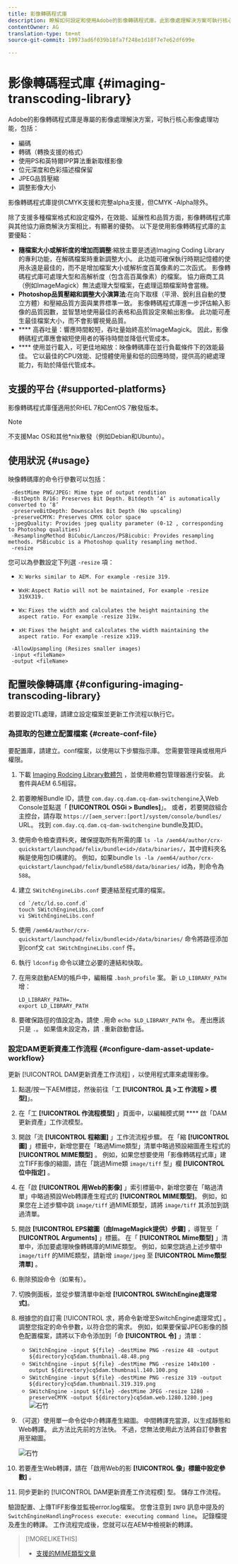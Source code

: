 ```yaml
---
title: 影像轉碼程式庫
description: 瞭解如何設定和使用Adobe的影像轉碼程式庫。此影像處理解決方案可執行核心影像處理功能，包括編碼、轉碼、影像重新取樣和影像大小調整。
contentOwner: AG
translation-type: tm+mt
source-git-commit: 19973ad6f039b18fa7f248e1d18f7e7e62df699e

---
```



# 影像轉碼程式庫 {#imaging-transcoding-library}

Adobe的影像轉碼程式庫是專屬的影像處理解決方案，可執行核心影像處理功能，包括：

* 編碼
* 轉碼（轉換支援的格式）
* 使用PS和英特爾IPP算法重新取樣影像
* 位元深度和色彩描述檔保留
* JPEG品質壓縮
* 調整影像大小

影像轉碼程式庫提供CMYK支援和完整alpha支援，但CMYK -Alpha除外。

除了支援多種檔案格式和設定檔外，在效能、延展性和品質方面，影像轉碼程式庫與其他協力廠商解決方案相比，有顯著的優勢。 以下是使用影像轉碼程式庫的主要優點：

* **隨檔案大小或解析度的增加而調整**:縮放主要是透過Imaging Coding Library的專利功能，在解碼檔案時重新調整大小。 此功能可確保執行時期記憶體的使用永遠是最佳的，而不是增加檔案大小或解析度百萬像素的二次函式。 影像轉碼程式庫可處理大型和高解析度（包含高百萬像素）的檔案。 協力廠商工具（例如ImageMagick）無法處理大型檔案，在處理這類檔案時會當機。
* **Photoshop品質壓縮和調整大小演算法**:在向下取樣（平滑、銳利且自動的雙立方體）和壓縮品質方面與業界標準一致。 影像轉碼程式庫進一步評估輸入影像的品質因數，並智慧地使用最佳的表格和品質設定來輸出影像。 此功能可產生最佳檔案大小，而不會影響視覺品質。
* **** 高吞吐量：響應時間較短，吞吐量始終高於ImageMagick。 因此，影像轉碼程式庫應會縮短使用者的等待時間並降低代管成本。
* **** 使用並行載入，可更佳地縮放：映像轉碼庫在並行負載條件下的效能最佳。 它以最佳的CPU效能、記憶體使用量和低的回應時間，提供高的總處理能力，有助於降低代管成本。

## 支援的平台 {#supported-platforms}

影像轉碼程式庫僅適用於RHEL 7和CentOS 7散發版本。

>[!NOTE]
>
>不支援Mac OS和其他*nix散發（例如Debian和Ubuntu）。

## 使用狀況 {#usage}

映像轉碼庫的命令行參數可以包括：

```shell
 -destMime PNG/JPEG: Mime type of output rendition
 -BitDepth 8/16: Preserves Bit Depth. Bitdepth ‘4’ is automatically converted to ‘8’
 -preserveBitDepth: Downscales Bit Depth (No upscaling)
 -preserveCMYK: Preserves CMYK color space
 -jpegQuality: Provides jpeg quality parameter (0-12 , corresponding to Photoshop qualities)
 -ResamplingMethod BiCubic/Lanczos/PSBicubic: Provides resampling methods. PSBicubic is a Photoshop quality resampling method.
 -resize
```

您可以為參數設定下列選 `-resize` 項：

* `X`: `Works similar to AEM. For example -resize 319.`

* `WxH`: `Aspect Ratio will not be maintained, For example -resize 319X319.`

* `Wx`: `Fixes the width and calculates the height maintaining the aspect ratio. For example -resize 319x.`

* `xH`: `Fixes the height and calculates the width maintaining the aspect ratio. For example -resize x319.`

```shell
 -AllowUpsampling (Resizes smaller images)
 -input <fileName>
 -output <fileName>
```

## 配置映像轉碼庫 {#configuring-imaging-transcoding-library}

若要設定ITL處理，請建立設定檔案並更新工作流程以執行它。

### 為提取的包建立配置檔案 {#create-conf-file}

要配置庫，請建立。conf檔案，以使用以下步驟指示庫。 您需要管理員或根用戶權限。

1. 下載 [Imaging Rodcing Library軟體包](https://www.adobeaemcloud.com/content/marketplace/marketplaceProxy.html?packagePath=/content/companies/public/adobe/packages/aem630/product/assets/aem-assets-imaging-transcoding-library-pkg) ，並使用軟體包管理器進行安裝。 此套件與AEM 6.5相容。

1. 若要瞭解Bundle ID，請登 `com.day.cq.dam.cq-dam-switchengine`入Web Console並點選「 **[!UICONTROL OSGi > Bundles]**」。 或者，若要開啟組合主控台，請存取 `https://[aem_server:[port]/system/console/bundles/` URL。 找到 `com.day.cq.dam.cq-dam-switchengine` bundle及其ID。

1. 使用命令檢查資料夾，確保提取所有所需的庫 `ls -la /aem64/author/crx-quickstart/launchpad/felix/bundle<id>/data/binaries/`，其中資料夾名稱是使用包ID構建的。 例如，如果bundle `ls -la /aem64/author/crx-quickstart/launchpad/felix/bundle588/data/binaries/` id為，則命令為 `588`。

1. 建立 `SWitchEngineLibs.conf` 要連結至程式庫的檔案。

   ```shell
   cd `/etc/ld.so.conf.d`
   touch SWitchEngineLibs.conf
   vi SWitchEngineLibs.conf
   ```

1. 使用 `/aem64/author/crx-quickstart/launchpad/felix/bundle<id>/data/binaries/` 命令將路徑添加到conf文 `cat SWitchEngineLibs.conf` 件。

1. 執行 `ldconfig` 命令以建立必要的連結和快取。

1. 在用來啟動AEM的帳戶中，編輯檔 `.bash_profile` 案。 新 `LD_LIBRARY_PATH` 增：

   ```shell
   LD_LIBRARY_PATH=.
   export LD_LIBRARY_PATH
   ```

1. 要確保路徑的值設定為，請使 `.`用命 `echo $LD_LIBRARY_PATH` 令。 產出應該只是 `.`。 如果值未設定為，請 `.`重新啟動會話。

### 設定DAM更新資產工作流程 {#configure-dam-asset-update-workflow}

更新 [!UICONTROL DAM更新資產工作流程] ，以使用程式庫來處理影像。

1. 點選/按一下AEM標誌，然後前往「工 **[!UICONTROL 具 >工 作流程 > 模型]**」。

1. 在「工 **[!UICONTROL 作流程模型]** 」頁面中，以編輯模式開 **** 啟「DAM更新資產」工作流模型。

1. 開啟「流 **[!UICONTROL 程縮圖]** 」工作流流程步驟。 在「縮 **[!UICONTROL 圖]** 」標籤中，新增您要在「略過Mime類型」清單中略過預設縮圖產生程式的 **[!UICONTROL MIME類型]** 。
例如，如果您想要使用「影像轉碼程式庫」建立TIFF影像的縮圖，請在「跳過Mime類 `image/tiff` 型」欄 **[!UICONTROL 位中指定]** 。

1. 在「啟 **[!UICONTROL 用Web的影像]** 」索引標籤中，新增您要在「略過清單」中略過預設Web轉譯產生程式的 **[!UICONTROL MIME類型]**。 例如，如果您在上述步驟中跳 `image/tiff` 過MIME類型，請將 `image/tiff` 其添加到跳過清單。

1. 開啟 **[!UICONTROL EPS縮圖（由ImageMagick提供）步驟]** ，導覽至「 **[!UICONTROL Arguments]** 」標籤。 在「 **[!UICONTROL Mime類型]** 」清單中，添加要處理映像轉碼庫的MIME類型。 例如，如果您跳過上述步驟中 `image/tiff` 的MIME類型，請新增 `image/jpeg` 至 **[!UICONTROL Mime類型清單]** 。

1. 刪除預設命令（如果有）。

1. 切換側面板，並從步驟清單中新增 **[!UICONTROL SWitchEngine處理常式]**。

1. 根據您的自訂需 [!UICONTROL 求，將命令新增至SwitchEngine處理常式] 。 調整您指定的命令參數，以符合您的需求。 例如，如果要保留JPEG影像的顏色配置檔案，請將以下命令添加到「命 **[!UICONTROL 令]** 」清單：

   * `SWitchEngine -input ${file} -destMime PNG -resize 48 -output ${directory}cq5dam.thumbnail.48.48.png`
   * `SWitchEngine -input ${file} -destMime PNG -resize 140x100 -output ${directory}cq5dam.thumbnail.140.100.png`
   * `SWitchEngine -input ${file} -destMime PNG -resize 319 -output ${directory}cq5dam.thumbnail.319.319.png`
   * `SWitchEngine -input ${file} -destMime JPEG -resize 1280 -preserveCMYK -output ${directory}cq5dam.web.1280.1280.jpeg`
   ![石竹](assets/chlimage_1-199.png)

1. （可選）使用單一命令從中介轉譯產生縮圖。 中間轉譯充當源，以生成靜態和Web轉譯。 此方法比先前的方法快。 不過，您無法使用此方法將自訂參數套用至縮圖。

   ![石竹](assets/chlimage_1-200.png)

1. 若要產生Web轉譯，請在「啟用Web的影 **[!UICONTROL 像」標籤中設定參數]** 。

1. 同步更新的 [!UICONTROL DAM更新資產工作流程模] 型。 儲存工作流程。

驗證配置、上傳TIFF影像並監視error.log檔案。 您會注意到 `INFO` 訊息中提及的 `SwitchEngineHandlingProcess execute: executing command line`。 記錄檔提及產生的轉譯。 工作流程完成後，您就可以在AEM中檢視新的轉譯。

>[!MORELIKETHIS]
>
>* [支援的MIME類型文章](assets-formats.md#supported-image-transcoding-library)

